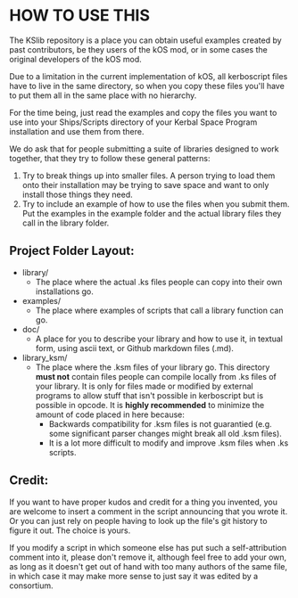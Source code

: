 # HOW TO USE THIS

The KSlib repository is a place you can obtain useful examples
created by past contributors, be they users of the kOS mod,
or in some cases the original developers of the kOS mod.

Due to a limitation in the current implementation of kOS, all
kerboscript files have to live in the same directory, so when
you copy these files you'll have to put them all in the same
place with no hierarchy.

For the time being, just read the examples and copy the files
you want to use into your Ships/Scripts directory of your
Kerbal Space Program installation and use them from there.

We do ask that for people submitting a suite of libraries
designed to work together, that they try to follow these
general patterns:

  1. Try to break things up into smaller files.  A person trying
     to load them onto their installation may be trying to save
     space and want to only install those things they need.
  2. Try to include an example of how to use the files when you
     submit them.  Put the examples in the example folder and
     the actual library files they call in the library folder.

## Project Folder Layout:

  * library/
    * The place where the actual .ks files people can copy into their
      own installations go.
  * examples/
    * The place where examples of scripts that call a library function
      can go.
  * doc/
    * A place for you to describe your library and how to use it, in
      textual form, using ascii text, or Github markdown files (.md).
  * library_ksm/
    * The place where the .ksm files of your library go.
      This directory **must not** contain files people can compile
      locally from .ks files of your library. It is only for files made
      or modified by external programs to allow stuff that isn't possible
      in kerboscript but is possible in opcode. It is **highly recommended**
      to minimize the amount of code placed in here because:
      * Backwards compatibility for .ksm files is not guarantied
        (e.g. some significant parser changes might break all old .ksm files).
      * It is a lot more difficult to modify and improve .ksm files when .ks scripts.

## Credit:

If you want to have proper kudos and credit for a thing you invented,
you are welcome to insert a comment in the script announcing that you
wrote it.  Or you can just rely on people having to look up the file's
git history to figure it out.  The choice is yours.

If you modify a script in which someone else has put such a
self-attribution comment into it, please don't remove it,
although feel free to add your own, as long as it doesn't
get out of hand with too many authors of the same file, in
which case it may make more sense to just say it was edited
by a consortium.
